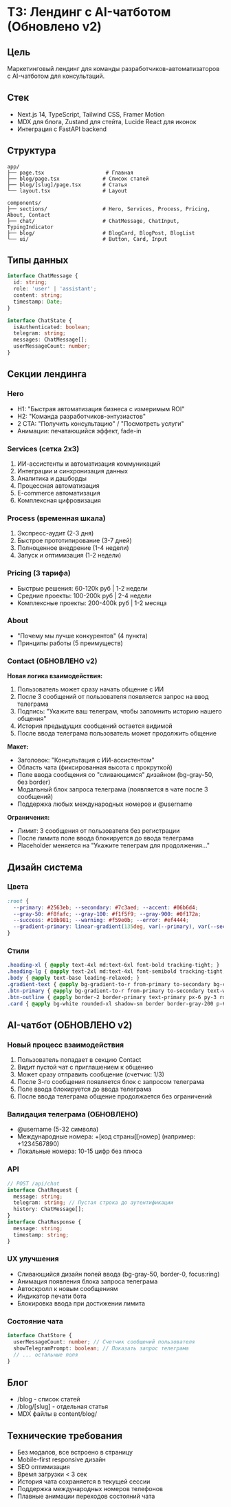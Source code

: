 # ТЗ: Лендинг с AI-чатботом (Обновлено v2)

## Цель
Маркетинговый лендинг для команды разработчиков-автоматизаторов с AI-чатботом для консультаций.

## Стек
- Next.js 14, TypeScript, Tailwind CSS, Framer Motion
- MDX для блога, Zustand для стейта, Lucide React для иконок
- Интеграция с FastAPI backend

## Структура
```
app/
├── page.tsx                    # Главная
├── blog/page.tsx              # Список статей  
├── blog/[slug]/page.tsx       # Статья
└── layout.tsx                 # Layout

components/
├── sections/                  # Hero, Services, Process, Pricing, About, Contact
├── chat/                      # ChatMessage, ChatInput, TypingIndicator
├── blog/                      # BlogCard, BlogPost, BlogList
└── ui/                        # Button, Card, Input
```

## Типы данных
```typescript
interface ChatMessage { 
  id: string; 
  role: 'user' | 'assistant'; 
  content: string; 
  timestamp: Date; 
}

interface ChatState {
  isAuthenticated: boolean;
  telegram: string;
  messages: ChatMessage[];
  userMessageCount: number;
}
```

## Секции лендинга

### Hero
- H1: "Быстрая автоматизация бизнеса с измеримым ROI"
- H2: "Команда разработчиков-энтузиастов"
- 2 CTA: "Получить консультацию" / "Посмотреть услуги"
- Анимации: печатающийся эффект, fade-in

### Services (сетка 2x3)
1. ИИ-ассистенты и автоматизация коммуникаций
2. Интеграции и синхронизация данных
3. Аналитика и дашборды
4. Процессная автоматизация
5. E-commerce автоматизация
6. Комплексная цифровизация

### Process (временная шкала)
1. Экспресс-аудит (2-3 дня)
2. Быстрое прототипирование (3-7 дней)
3. Полноценное внедрение (1-4 недели)
4. Запуск и оптимизация (1-2 недели)

### Pricing (3 тарифа)
- Быстрые решения: 60-120k руб | 1-2 недели
- Средние проекты: 100-200k руб | 2-4 недели
- Комплексные проекты: 200-400k руб | 1-2 месяца

### About
- "Почему мы лучше конкурентов" (4 пункта)
- Принципы работы (5 преимуществ)

### Contact (ОБНОВЛЕНО v2)

**Новая логика взаимодействия:**
1. Пользователь может сразу начать общение с ИИ
2. После 3 сообщений от пользователя появляется запрос на ввод телеграма
3. Подпись: "Укажите ваш телеграм, чтобы запомнить историю нашего общения"
4. История предыдущих сообщений остается видимой
5. После ввода телеграма пользователь может продолжить общение

**Макет:**
- Заголовок: "Консультация с ИИ-ассистентом"
- Область чата (фиксированная высота с прокруткой)
- Поле ввода сообщения со "сливающимся" дизайном (bg-gray-50, без border)
- Модальный блок запроса телеграма (появляется в чате после 3 сообщений)
- Поддержка любых международных номеров и @username

**Ограничения:**
- Лимит: 3 сообщения от пользователя без регистрации
- После лимита поле ввода блокируется до ввода телеграма
- Placeholder меняется на "Укажите телеграм для продолжения..."

## Дизайн система

### Цвета
```css
:root {
  --primary: #2563eb; --secondary: #7c3aed; --accent: #06b6d4;
  --gray-50: #f8fafc; --gray-100: #f1f5f9; --gray-900: #0f172a;
  --success: #10b981; --warning: #f59e0b; --error: #ef4444;
  --gradient-primary: linear-gradient(135deg, var(--primary), var(--secondary));
}
```

### Стили
```css
.heading-xl { @apply text-4xl md:text-6xl font-bold tracking-tight; }
.heading-lg { @apply text-2xl md:text-4xl font-semibold tracking-tight; }
.body { @apply text-base leading-relaxed; }
.gradient-text { @apply bg-gradient-to-r from-primary to-secondary bg-clip-text text-transparent; }
.btn-primary { @apply bg-gradient-to-r from-primary to-secondary text-white px-6 py-3 rounded-lg font-medium transition-all duration-300 hover:shadow-lg hover:scale-105; }
.btn-outline { @apply border-2 border-primary text-primary px-6 py-3 rounded-lg font-medium transition-all duration-300 hover:bg-primary hover:text-white; }
.card { @apply bg-white rounded-xl shadow-sm border border-gray-200 p-6 transition-all duration-300 hover:shadow-md hover:-translate-y-1; }
```

## AI-чатбот (ОБНОВЛЕНО v2)

### Новый процесс взаимодействия
1. Пользователь попадает в секцию Contact
2. Видит пустой чат с приглашением к общению
3. Может сразу отправить сообщение (счетчик: 1/3)
4. После 3-го сообщения появляется блок с запросом телеграма
5. Поле ввода блокируется до ввода телеграма
6. После ввода телеграма общение продолжается без ограничений

### Валидация телеграма (ОБНОВЛЕНО)
- @username (5-32 символа)
- Международные номера: +[код страны][номер] (например: +1234567890)
- Локальные номера: 10-15 цифр без плюса

### API
```typescript
// POST /api/chat
interface ChatRequest { 
  message: string; 
  telegram: string; // Пустая строка до аутентификации
  history: ChatMessage[]; 
}
interface ChatResponse { 
  message: string; 
  timestamp: string; 
}
```

### UX улучшения
- Сливающийся дизайн полей ввода (bg-gray-50, border-0, focus:ring)
- Анимация появления блока запроса телеграма
- Автоскролл к новым сообщениям
- Индикатор печати бота
- Блокировка ввода при достижении лимита

### Состояние чата
```typescript
interface ChatStore {
  userMessageCount: number; // Счетчик сообщений пользователя
  showTelegramPrompt: boolean; // Показать запрос телеграма
  // ... остальные поля
}
```

## Блог
- /blog - список статей
- /blog/[slug] - отдельная статья
- MDX файлы в content/blog/

## Технические требования
- Без модалов, все встроено в страницу
- Mobile-first responsive дизайн
- SEO оптимизация
- Время загрузки < 3 сек
- История чата сохраняется в текущей сессии
- Поддержка международных номеров телефонов
- Плавные анимации переходов состояний чата